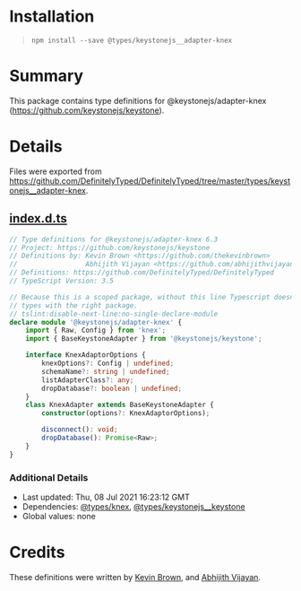 # Installation
> `npm install --save @types/keystonejs__adapter-knex`

# Summary
This package contains type definitions for @keystonejs/adapter-knex (https://github.com/keystonejs/keystone).

# Details
Files were exported from https://github.com/DefinitelyTyped/DefinitelyTyped/tree/master/types/keystonejs__adapter-knex.
## [index.d.ts](https://github.com/DefinitelyTyped/DefinitelyTyped/tree/master/types/keystonejs__adapter-knex/index.d.ts)
````ts
// Type definitions for @keystonejs/adapter-knex 6.3
// Project: https://github.com/keystonejs/keystone
// Definitions by: Kevin Brown <https://github.com/thekevinbrown>
//                 Abhijith Vijayan <https://github.com/abhijithvijayan>
// Definitions: https://github.com/DefinitelyTyped/DefinitelyTyped
// TypeScript Version: 3.5

// Because this is a scoped package, without this line Typescript doesn't associate the
// types with the right package.
// tslint:disable-next-line:no-single-declare-module
declare module '@keystonejs/adapter-knex' {
    import { Raw, Config } from 'knex';
    import { BaseKeystoneAdapter } from '@keystonejs/keystone';

    interface KnexAdaptorOptions {
        knexOptions?: Config | undefined;
        schemaName?: string | undefined;
        listAdapterClass?: any;
        dropDatabase?: boolean | undefined;
    }
    class KnexAdapter extends BaseKeystoneAdapter {
        constructor(options?: KnexAdaptorOptions);

        disconnect(): void;
        dropDatabase(): Promise<Raw>;
    }
}

````

### Additional Details
 * Last updated: Thu, 08 Jul 2021 16:23:12 GMT
 * Dependencies: [@types/knex](https://npmjs.com/package/@types/knex), [@types/keystonejs__keystone](https://npmjs.com/package/@types/keystonejs__keystone)
 * Global values: none

# Credits
These definitions were written by [Kevin Brown](https://github.com/thekevinbrown), and [Abhijith Vijayan](https://github.com/abhijithvijayan).
